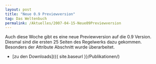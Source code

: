 ```yaml
---
layout: post
title: "Neue 0.9 Previewversion"
tag: Das Weltenbuch
permalink: /Aktuelles/2007-04-15-Neue09Previewversion
---
```


Auch diese Woche gibt es eine neue Previewversion auf die 0.9 Version. Diesmal sind die ersten 25 Seiten des Regelwerks dazu gekommen. Besonders der Attribute Abschnitt wurde überarbeitet.

- [zu den Downloads]({{ site.baseurl }}/Publikationen/)
